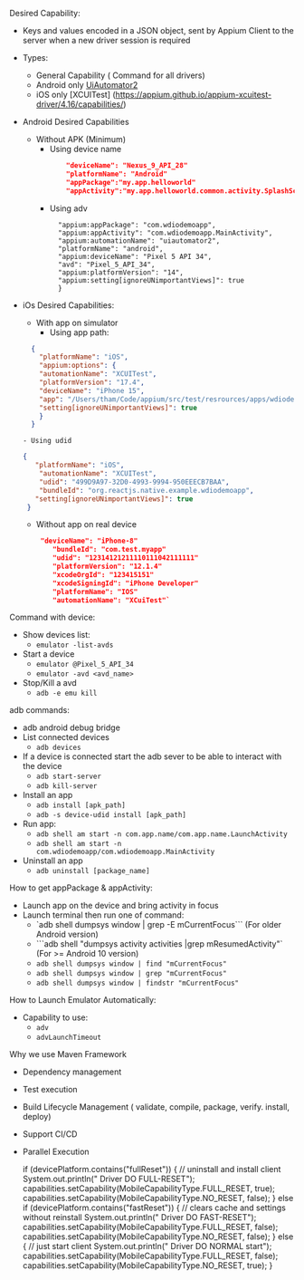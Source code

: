 Desired Capability:

- Keys and values encoded in a JSON object, sent by Appium Client to the server when a new driver session is required
- Types:
    - General Capability ( Command for all drivers)
    - Android only [UiAutomator2](https://github.com/appium/appium-uiautomator2-driver?tab=readme-ov-file#capabilities)
    - iOS only [XCUITest] (https://appium.github.io/appium-xcuitest-driver/4.16/capabilities/)

- Android Desired Capabilities
    - Without APK (Minimum)
        - Using device name
          ```json
              "deviceName": "Nexus_9_API_28"
              "platformName": "Android"
              "appPackage":"my.app.helloworld"
              "appActivity":"my.app.helloworld.common.activity.SplashScreen"
          ```
        - Using adv
          ```json{
            "appium:appPackage": "com.wdiodemoapp",
            "appium:appActivity": "com.wdiodemoapp.MainActivity",
            "appium:automationName": "uiautomator2",
            "platformName": "android",
            "appium:deviceName": "Pixel 5 API 34",
            "avd": "Pixel_5_API_34",
            "appium:platformVersion": "14",
            "appium:setting[ignoreUNimportantViews]": true
            }
          ```

- iOs Desired Capabilities:
    - With app on simulator
        - Using app path:
    ```json
      {
        "platformName": "iOS",
        "appium:options": {
        "automationName": "XCUITest",
        "platformVersion": "17.4",
        "deviceName": "iPhone 15",
        "app": "/Users/tham/Code/appium/src/test/resrources/apps/wdiodemoapp.app",
        "setting[ignoreUNimportantViews]": true
        }
      }
  ```
      - Using udid

    ```json
    {
       "platformName": "iOS",
        "automationName": "XCUITest",
        "udid": "499D9A97-32D0-4993-9994-950EEECB7BAA",
        "bundleId": "org.reactjs.native.example.wdiodemoapp",
       "setting[ignoreUNimportantViews]": true
     }
    ```

    - Without app on real device

      ```json
       "deviceName": "iPhone-8"
          "bundleId": "com.test.myapp"
          "udid": "12314121211110111042111111"
          "platformVersion": "12.1.4"
          "xcodeOrgId": "123415151"
          "xcodeSigningId": "iPhone Developer"
          "platformName": "IOS"
          "automationName": "XCuiTest"`
      ```

Command with device:

- Show devices list:
    - `emulator -list-avds`
- Start a device
    - `emulator @Pixel_5_API_34`
    - `emulator -avd <avd_name>`
- Stop/Kill a avd
    - `adb -e emu kill`

adb commands:

- adb android debug bridge
- List connected devices
    - `adb devices`
- If a device is connected start the adb sever to be able to interact with the device
    - `adb start-server`
    - `adb kill-server`
- Install an app
    - `adb install [apk_path]`
    - `adb -s device-udid install [apk_path]`
- Run app:
    - `adb shell am start -n com.app.name/com.app.name.LaunchActivity`
    - `adb shell am start -n com.wdiodemoapp/com.wdiodemoapp.MainActivity`
- Uninstall an app
    - `adb uninstall [package_name]`

How to get appPackage & appActivity:

- Launch app on the device and bring activity in focus
- Launch terminal then run one of command:
    - `adb shell dumpsys window | grep -E mCurrentFocus``` (For older Android version)
    - ```adb shell "dumpsys activity activities |grep mResumedActivity"` (For >= Android 10 version)
    - `adb shell dumpsys window | find "mCurrentFocus"`
    - `adb shell dumpsys window | grep "mCurrentFocus"`
    - `adb shell dumpsys window | findstr "mCurrentFocus"`

How to Launch Emulator Automatically:

- Capability to use:
    - `adv`
    - `advLaunchTimeout`

Why we use Maven Framework

- Dependency management
- Test execution
- Build Lifecycle Management ( validate, compile, package, verify. install, deploy)
- Support CI/CD
- Parallel Execution

  if (devicePlatform.contains("fullReset")) { // uninstall and install client
  System.out.println("  Driver DO FULL-RESET");
  capabilities.setCapability(MobileCapabilityType.FULL_RESET, true);
  capabilities.setCapability(MobileCapabilityType.NO_RESET, false);
  } else if (devicePlatform.contains("fastReset")) { // clears cache and settings without reinstall
  System.out.println("  Driver DO FAST-RESET");
  capabilities.setCapability(MobileCapabilityType.FULL_RESET, false);
  capabilities.setCapability(MobileCapabilityType.NO_RESET, false);
  } else { // just start client
  System.out.println("  Driver DO NORMAL start");
  capabilities.setCapability(MobileCapabilityType.FULL_RESET, false);
  capabilities.setCapability(MobileCapabilityType.NO_RESET, true);
  }